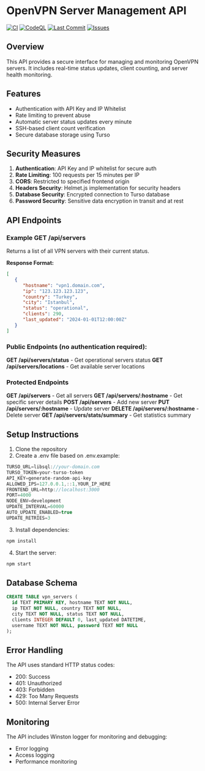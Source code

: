 # OpenVPN Server Management API

[![CI](https://github.com/k1meister/openvpn-server-status/actions/workflows/ci.yml/badge.svg)](https://github.com/k1meister/openvpn-server-status/actions/workflows/ci.yml)
[![CodeQL](https://github.com/k1meister/openvpn-server-status/actions/workflows/codeql.yml/badge.svg)](https://github.com/k1meister/openvpn-server-status/actions/workflows/codeql.yml)
[![Last Commit](https://img.shields.io/github/last-commit/k1meister/openvpn-server-status)](https://github.com/k1meister/openvpn-server-status/commits/main)
[![Issues](https://img.shields.io/github/issues/k1meister/openvpn-server-status)](https://github.com/k1meister/openvpn-server-status/issues)

Overview
--------

This API provides a secure interface for managing and monitoring OpenVPN servers. It includes real-time status updates, client counting, and server health monitoring.

Features
--------

*   Authentication with API Key and IP Whitelist
*   Rate limiting to prevent abuse
*   Automatic server status updates every minute
*   SSH-based client count verification
*   Secure database storage using Turso
    

Security Measures
-----------------

1.  **Authentication**: API Key and IP whitelist for secure auth
2.  **Rate Limiting**: 100 requests per 15 minutes per IP
3.  **CORS**: Restricted to specified frontend origin
4.  **Headers Security**: Helmet.js implementation for security headers
5.  **Database Security**: Encrypted connection to Turso database
6.  **Password Security**: Sensitive data encryption in transit and at rest
    

API Endpoints
-------------

### Example GET /api/servers
Returns a list of all VPN servers with their current status.

**Response Format:**

```json
[
   {
      "hostname": "vpn1.domain.com",
      "ip": "123.123.123.123",
      "country": "Turkey",
      "city": "Istanbul",
      "status": "operational",
      "clients": 290,
      "last_updated": "2024-01-01T12:00:00Z"
   }
]
```

### Public Endpoints (no authentication required):

**GET /api/servers/status** - Get operational servers status
**GET /api/servers/locations** - Get available server locations

### Protected Endpoints

**GET /api/servers** - Get all servers
**GET /api/servers/:hostname** - Get specific server details
**POST /api/servers** - Add new server
**PUT /api/servers/:hostname** - Update server
**DELETE /api/servers/:hostname** - Delete server
**GET /api/servers/stats/summary** - Get statistics summary

Setup Instructions
------------------

1.  Clone the repository
2.  Create a .env file based on .env.example:

```js   
TURSO_URL=libsql://your-domain.com
TURSO_TOKEN=your-turso-token
API_KEY=generate-random-api-key
ALLOWED_IPS=127.0.0.1,::1,YOUR_IP_HERE
FRONTEND_URL=http://localhost:3000
PORT=4000
NODE_ENV=development
UPDATE_INTERVAL=60000
AUTO_UPDATE_ENABLED=true
UPDATE_RETRIES=3
```

3.  Install dependencies:
```bash
npm install 
```

4.  Start the server:  
```bash
npm start
```

Database Schema
---------------

```sql
CREATE TABLE vpn_servers (
  id TEXT PRIMARY KEY, hostname TEXT NOT NULL, 
  ip TEXT NOT NULL, country TEXT NOT NULL, 
  city TEXT NOT NULL, status TEXT NOT NULL, 
  clients INTEGER DEFAULT 0, last_updated DATETIME, 
  username TEXT NOT NULL, password TEXT NOT NULL
);
```

Error Handling
--------------

The API uses standard HTTP status codes:

*   200: Success
*   401: Unauthorized
*   403: Forbidden
*   429: Too Many Requests
*   500: Internal Server Error
    
Monitoring
----------

The API includes Winston logger for monitoring and debugging:

*   Error logging
*   Access logging
*   Performance monitoring 